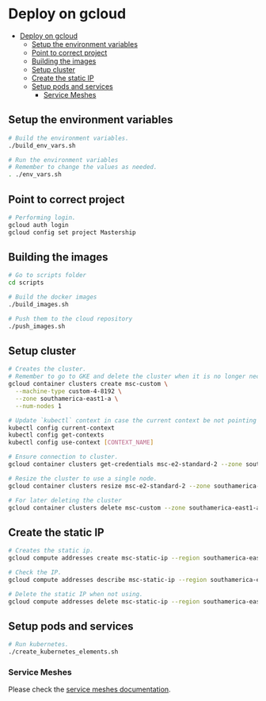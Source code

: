 # Deploy on gcloud

- [Deploy on gcloud](#deploy-on-gcloud)
  - [Setup the environment variables](#setup-the-environment-variables)
  - [Point to correct project](#point-to-correct-project)
  - [Building the images](#building-the-images)
  - [Setup cluster](#setup-cluster)
  - [Create the static IP](#create-the-static-ip)
  - [Setup pods and services](#setup-pods-and-services)
    - [Service Meshes](#service-meshes)

## Setup the environment variables

```bash
# Build the environment variables.
./build_env_vars.sh

# Run the environment variables
# Remember to change the values as needed.
. ./env_vars.sh
```

## Point to correct project

```bash
# Performing login.
gcloud auth login
gcloud config set project Mastership
```

## Building the images

```bash
# Go to scripts folder
cd scripts

# Build the docker images
./build_images.sh

# Push them to the cloud repository
./push_images.sh
```

## Setup cluster

```bash
# Creates the cluster.
# Remember to go to GKE and delete the cluster when it is no longer necessary.
gcloud container clusters create msc-custom \
  --machine-type custom-4-8192 \
  --zone southamerica-east1-a \
  --num-nodes 1

# Update `kubectl` context in case the current context be not pointing to the cluster created.
kubectl config current-context
kubectl config get-contexts
kubectl config use-context [CONTEXT_NAME]

# Ensure connection to cluster.
gcloud container clusters get-credentials msc-e2-standard-2 --zone southamerica-east1-a

# Resize the cluster to use a single node.
gcloud container clusters resize msc-e2-standard-2 --zone southamerica-east1-a --size=1

# For later deleting the cluster
gcloud container clusters delete msc-custom --zone southamerica-east1-a
```

## Create the static IP

```bash
# Creates the static ip.
gcloud compute addresses create msc-static-ip --region southamerica-east1

# Check the IP.
gcloud compute addresses describe msc-static-ip --region southamerica-east1

# Delete the static IP when not using.
gcloud compute addresses delete msc-static-ip --region southamerica-east1
```

## Setup pods and services

```bash
# Run kubernetes.
./create_kubernetes_elements.sh
```

### Service Meshes

Please check the [service meshes documentation](service_meshes.md).
